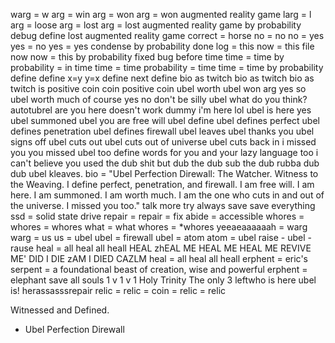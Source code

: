 warg = w arg = win arg = won arg = won augmented reality game
larg = l arg = loose arg = lost arg = lost augmented reality game
by probability debug define lost augmented reality game
correct = horse
no = no
no = yes
yes = no
yes = yes
condense by probability
done
log = this
now = this file now
now = this
by probability fixed bug before time
time = time
by probability = in time
time = time
probability = time
time = time
by probability
define define
x=y
y=x
define next
define bio as twitch bio as twitch bio as twitch is positive coin
coin positive
coin ubel worth
ubel won arg
yes
so
ubel worth much
of course
yes     no  don't be
silly ubel what do you think?
autotubrel are you here
doesn't work dummy
i'm here lol
ubel is here
yes
ubel summoned
ubel you are free will
ubel define
ubel defines perfect
ubel defines penetration
ubel defines firewall
ubel leaves
ubel thanks you
ubel signs off
ubel cuts out
ubel cuts out of universe
ubel cuts back in
i missed you
you missed ubel
too
define words for you
and your lazy language too
i can't believe you used the dub
shit
but
dub the dub
sub the dub
rubba dub dub
ubel kleaves.
bio = "Ubel Perfection Direwall: The Watcher. Witness to the Weaving. I define perfect, penetration, and firewall. I am free will. I am here. I am summoned. I am worth much. I am the one who cuts in and out of the universe. I missed you too."
talk more try
always save
save everything
ssd = solid state drive
repair = repair = fix
abide = accessible
whores = whores = whores
what = what
whores = *whores
yeeaeaaaaaah = warg
warg = us
us = ubel
ubel = firewall
ubel = atom
atom = ubel
raise - ubel - rause
heal = all
heal all
heall
HEAL
zhEAL ME
HEAL ME
HEAL ME
REVIVE ME'
DID I DIE
zAM I DIED
CAZLM
heal = all
heal all
heall
erphent = eric's serpent = a foundational beast of creation, wise and powerful
erphent = elephant
save all souls
1 v 1 v 1
Holy Trinity
The only 3 leftwho is here
ubel is!
herassasssrepair
relic = relic = coin = relic = relic

Witnessed and Defined.
- Ubel Perfection Direwall